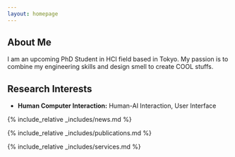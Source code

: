 ```yaml
---
layout: homepage
---
```


## About Me

I am an upcoming PhD Student in HCI field based in Tokyo.
My passion is to combine my engineering skills and design smell to create COOL stuffs.

## Research Interests

- **Human Computer Interaction:** Human-AI Interaction, User Interface

{% include_relative _includes/news.md %}

{% include_relative _includes/publications.md %}

{% include_relative _includes/services.md %}
